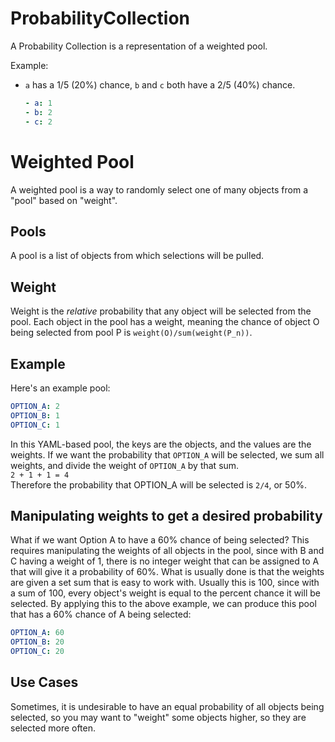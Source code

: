 # ProbabilityCollection

A Probability Collection is a representation of a weighted pool.

Example:
* `a` has a 1/5 (20%) chance, `b` and `c` both have a 2/5 (40%) chance.
  ```yml
  - a: 1
  - b: 2
  - c: 2 
  ```

# Weighted Pool

A weighted pool is a way to randomly select one of many objects from a "pool" based on "weight".

## Pools
A pool is a list of objects from which selections will be pulled.

## Weight
Weight is the *relative* probability that any object will be selected from the pool. Each object in the pool has a
weight, meaning the chance of object O being selected from pool P is `weight(O)/sum(weight(P_n))`.

## Example
Here's an example pool:
```yaml
OPTION_A: 2
OPTION_B: 1
OPTION_C: 1
```
In this YAML-based pool, the keys are the objects, and the values are the weights. If we want the probability that
`OPTION_A` will be selected, we sum all weights, and divide the weight of `OPTION_A` by that sum.  
`2 + 1 + 1 = 4`   
Therefore the probability that OPTION_A will be selected is `2/4`, or 50%.

## Manipulating weights to get a desired probability
What if we want Option A to have a 60% chance of being selected? This requires manipulating the weights of all objects
in the pool, since with B and C having a weight of 1, there is no integer weight that can be assigned to A that will
give it a probability of 60%. What is usually done is that the weights are given a set sum that is easy to work with.
Usually this is 100, since with a sum of 100, every object's weight is equal to the percent chance it will be selected.
By applying this to the above example, we can produce this pool that has a 60% chance of A being selected:
```yaml
OPTION_A: 60
OPTION_B: 20
OPTION_C: 20
```

## Use Cases
Sometimes, it is undesirable to have an equal probability of all objects being selected, so you may want to "weight"
some objects higher, so they are selected more often.

